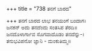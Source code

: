 +++
title = "738 ತನಗೆ ಬಾರದ"

+++
ತನಗೆ ಬಾರದ ಲಾಭ ತನಯಂಗೆ ಬಂದಾಗ।  
ಜನಕನ್ ಅದು ತನದೆಂದು ಸಂತಸಿಪ ತೆರದಿ॥  
ಜನದೊಳಾರ್ಗಾವ ಸೊಗವಾದೊಡಂ ತನದೆನ್ನು-।  
ತನುಭವಿಪನೋ ಜ್ಞಾನಿ - ಮಂಕುತಿಮ್ಮ॥  

